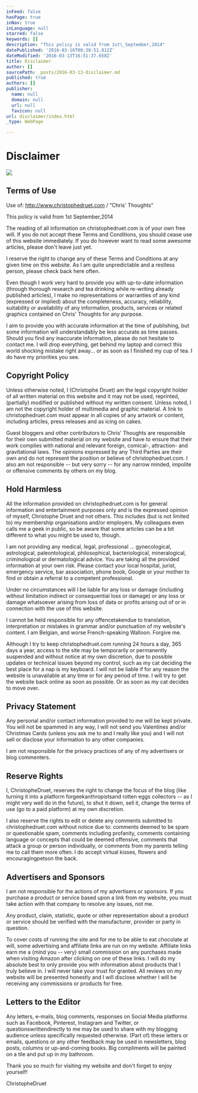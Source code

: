 ```yaml
---
inFeed: false
hasPage: true
inNav: true
inLanguage: null
starred: false
keywords: []
description: "This policy is valid from 1st\_September,2014"
datePublished: '2016-03-16T08:38:51.812Z'
dateModified: '2016-03-13T16:51:37.658Z'
title: Disclaimer
author: []
sourcePath: _posts/2016-03-13-disclaimer.md
published: true
authors: []
publisher:
  name: null
  domain: null
  url: null
  favicon: null
url: disclaimer/index.html
_type: WebPage

---
```

# Disclaimer
![](https://the-grid-user-content.s3-us-west-2.amazonaws.com/3fdffaa3-cbae-4ecf-be2d-167574394850.png)

## Terms of Use

Use of: http://www.christophedruet.com / "Chris' Thoughts"

This policy is valid from 1st September,2014

The reading of all information on christophedruet.com is of your own free will. If you do not accept these Terms and Conditions, you should cease use of this website immediately. If you do however want to read some awesome articles, please don't leave just yet.

I reserve the right to change any of these Terms and Conditions at any given time on this website. As I am quite unpredictable and a restless person, please check back here often.

Even though I work very hard to provide you with up-to-date information (through thorough research and tea drinking while re-writing already published articles), I make no representations or warranties of any kind (expressed or implied) about the completeness, accuracy, reliability, suitability or availability of any information, products, services or related graphics contained on Chris' Thoughts for any purpose.

I aim to provide you with accurate information at the time of publishing, but some information will understandably be less accurate as time passes. Should you find any inaccurate information, please do not hesitate to contact me. I will drop everything, get behind my laptop and correct this world shocking mistake right away... or as soon as I finished my cup of tea. I do have my priorities you see.

## Copyright Policy

Unless otherwise noted, I (Christophe Druet) am the legal copyright holder of all written material on this website and it may not be used, reprinted, (partially) modified or published without my written consent. Unless noted, I am not the copyright holder of multimedia and graphic material. A link to christophedruet.com must appear in all copies of any artwork or content, including articles, press releases and as icing on cakes. 

Guest bloggers and other contributors to Chris' Thoughts are responsible for their own submitted material on my website and have to ensure that their work complies with national and relevant foreign, comical-, attraction- and gravitational laws. The opinions expressed by any Third Parties are their own and do not represent the position or believe of christophedruet.com. I also am not responsible -- but very sorry --  for any narrow minded, impolite or offensive comments by others on my blog.

## Hold Harmless

All the information provided on christophedruet.com is for general information and entertainment purposes only and is the expressed opinion of myself, Christophe Druet and not others. This includes (but is not limited to) my membership organisations and/or employers. My colleagues even calls me a geek in public, so be aware that some articles can be a bit different to what you might be used to, though.

I am not providing any medical, legal, professional ... gynecological, astrological, paleontological, philosophical, bacteriological, mineralogical, criminological or dermatological advice. You are taking all the provided information at your own risk. Please contact your local hospital, jurist, emergency service, bar association, phone book, Google or your mother to find or obtain a referral to a competent professional.

Under no circumstances will I be liable for any loss or damage (including without limitation indirect or consequential loss or damage) or any loss or damage whatsoever arising from loss of data or profits arising out of or in connection with the use of this website.

I cannot be held responsible for any offencetakendue to translation, interpretation or mistakes in grammar and/or punctuation of my website's content. I am Belgian, and worse French-speaking Walloon. Forgive me.

Although I try to keep christophedruet.com running 24 hours a day, 365 days a year, access to the site may be temporarily or permanently suspended and without notice at my own discretion, due to possible updates or technical issues beyond my control, such as my cat deciding the best place for a nap is my keyboard. I will not be liable if for any reason the website is unavailable at any time or for any period of time. I will try to get the website back online as soon as possible. Or as soon as my cat decides to move over.

## Privacy Statement

Any personal and/or contact information provided to me will be kept private. You will not be spammed in any way, I will not send you Valentines and/or Christmas Cards (unless you ask me to and I really like you) and I will not sell or disclose your information to any other companies.

I am not responsible for the privacy practices of any of my advertisers or blog commenters.

## Reserve Rights

I, ChristopheDruet, reserves the right to change the focus of the blog (like turning it into a platform forgeekanthropistsand rotten eggs collectors -- as I might very well do in the future), to shut it down, sell it, change the terms of use (go to a paid platform) at my own discretion.

I also reserve the rights to edit or delete any comments submitted to christophedruet.com without notice due to: comments deemed to be spam or questionable spam, comments including profanity, comments containing language or concepts that could be deemed offensive, comments that attack a group or person individually, or comments from my parents telling me to call them more often. I do accept virtual kisses, flowers and encouragingpetson the back.

## Advertisers and Sponsors

I am not responsible for the actions of my advertisers or sponsors. If you purchase a product or service based upon a link from my website, you must take action with that company to resolve any issues, not me.

Any product, claim, statistic, quote or other representation about a product or service should be verified with the manufacturer, provider or party in question.

To cover costs of running the site and for me to be able to eat chocolate at will, some advertising and affiliate links are run on my website. Affiliate links earn me a (mind you -- very) small commission on any purchases made when visiting Amazon after clicking on one of these links. I will do my absolute best to only provide you with information about products that I truly believe in. I will never take your trust for granted. All reviews on my website will be presented honestly and I will disclose whether I will be receiving any commissions or products for free.

## Letters to the Editor

Any letters, e-mails, blog comments, responses on Social Media platforms such as Facebook, Pinterest, Instagram and Twitter, or questionswrittendirectly to me may be used to share with my blogging audience unless specifically requested otherwise. (Part of) these letters or emails, questions or any other feedback may be used in newsletters, blog posts, columns or up-and-coming books. Big compliments will be painted on a tile and put up in my bathroom.

Thank you so much for visiting my website and don't forget to enjoy yourself!

ChristopheDruet